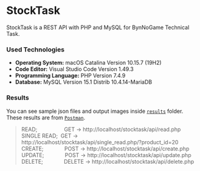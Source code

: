 # StockTask
StockTask is a REST API with PHP and MySQL for BynNoGame Technical Task.

### Used Technologies
- **Operating System:** macOS Catalina Version 10.15.7 (19H2)
- **Code Editor:** Visual Studio Code Version 1.49.3
- **Programming Language:** PHP Version 7.4.9
- **Database:** MySQL Version 15.1 Distrib 10.4.14-MariaDB


### Results
You can see sample json files and output images inside [`results`](https://github.com/YlmRdm/StockTask/tree/main/results) folder. These results are from [`Postman`](https://www.postman.com/).


> READ;&nbsp;&nbsp;&nbsp;&nbsp;&nbsp;&nbsp;&nbsp;&nbsp;&nbsp;&nbsp;&nbsp;&nbsp;&nbsp;&nbsp;&nbsp;&nbsp;&nbsp;&nbsp;GET    -> http://localhost/stocktask/api/read.php  
> SINGLE READ;&nbsp;&nbsp;GET    -> http://localhost/stocktask/api/single_read.php/?product_id=20  
> CREATE;&nbsp;&nbsp;&nbsp;&nbsp;&nbsp;&nbsp;&nbsp;&nbsp;&nbsp;&nbsp;&nbsp;&nbsp;&nbsp;&nbsp;POST   -> http://localhost/stocktask/api/create.php  
> UPDATE;&nbsp;&nbsp;&nbsp;&nbsp;&nbsp;&nbsp;&nbsp;&nbsp;&nbsp;&nbsp;&nbsp;&nbsp;&nbsp;&nbsp;POST   -> http://localhost/stocktask/api/update.php  
> DELETE;&nbsp;&nbsp;&nbsp;&nbsp;&nbsp;&nbsp;&nbsp;&nbsp;&nbsp;&nbsp;&nbsp;&nbsp;&nbsp;&nbsp;DELETE -> http://localhost/stocktask/api/delete.php  